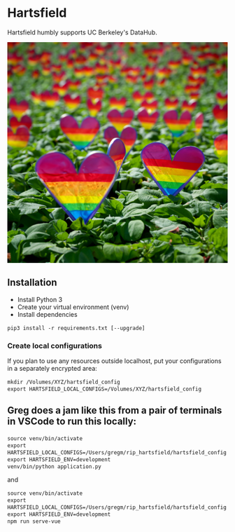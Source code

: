# Hartsfield

Hartsfield humbly supports UC Berkeley's DataHub.

![Hartsfield, re-imagined as a field of hearts.](src/assets/hEartsfield.png)

## Installation

* Install Python 3
* Create your virtual environment (venv)
* Install dependencies

```
pip3 install -r requirements.txt [--upgrade]
```


### Create local configurations

If you plan to use any resources outside localhost, put your configurations in a separately encrypted area:

```
mkdir /Volumes/XYZ/hartsfield_config
export HARTSFIELD_LOCAL_CONFIGS=/Volumes/XYZ/hartsfield_config
```

## Greg does a jam like this from a pair of terminals in VSCode to run this locally:

```
source venv/bin/activate
export HARTSFIELD_LOCAL_CONFIGS=/Users/gregm/rip_hartsfield/hartsfield_config
export HARTSFIELD_ENV=development
venv/bin/python application.py
```
and
```
source venv/bin/activate
export HARTSFIELD_LOCAL_CONFIGS=/Users/gregm/rip_hartsfield/hartsfield_config
export HARTSFIELD_ENV=development
npm run serve-vue
```

